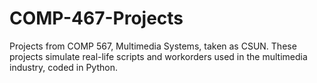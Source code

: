 # COMP-467-Projects
Projects from COMP 567, Multimedia Systems, taken as CSUN. These projects simulate real-life scripts and workorders used in the multimedia industry, coded in Python.
